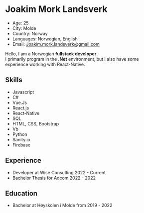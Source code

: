 # Joakim Mork Landsverk
- Age: 25
- City: Molde
- Country: Norway
- Languages: Norwegian, English
- Email: Joakim.mork.landsverk@gmail.com

Hello, I am a Norwegian **fullstack developer**. <br/>
I primarily program in the **.Net** environment, but I also have some experience working with React-Native.


## Skills
- Javascript
- C#
- Vue.Js
- React.js
- React-Native
- SQL
- HTML, CSS, Bootstrap
- Vb
- Python
- Sanity.io
- Firebase

## Experience
- Developer at Wise Consulting 2022 - Current
- Bachelor Thesis for Adcom 2022 - 2022
## Education
- Bachelor at Høyskolen i Molde from 2019 - 2022
